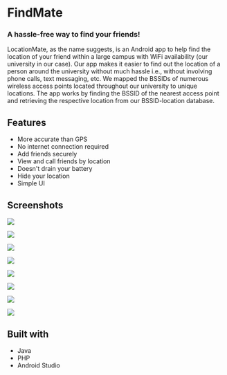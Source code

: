 # FindMate

### A hassle-free way to find your friends!

LocationMate, as the name suggests, is an Android app to help find the location of your friend within a large campus with WiFi availability (our university in our case). Our app makes it easier to find out the location of a person around the university without much hassle i.e., without involving phone calls, text messaging, etc. We mapped the BSSIDs of numerous wireless access points located throughout our university to unique locations. The app works by finding the BSSID of the nearest access point and retrieving the respective location from our BSSID-location database.


## Features

* More accurate than GPS
* No internet connection required
* Add friends securely
* View and call friends by location
* Doesn't drain your battery
* Hide your location
* Simple UI


## Screenshots

![](./screenshots/screenshot1.jpg)

![](./screenshots/screenshot2.jpg)

![](./screenshots/screenshot3.jpg)

![](./screenshots/screenshot4.jpg)

![](./screenshots/screenshot5.jpg)

![](./screenshots/screenshot6.jpg)

![](./screenshots/screenshot7.jpg)

![](./screenshots/screenshot8.jpg)



## Built with

* Java
* PHP
* Android Studio
